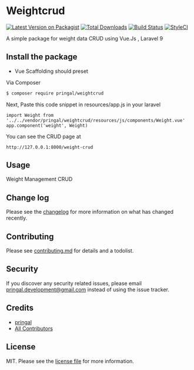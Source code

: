 # Weightcrud

[![Latest Version on Packagist][ico-version]][link-packagist]
[![Total Downloads][ico-downloads]][link-downloads]
[![Build Status][ico-travis]][link-travis]
[![StyleCI][ico-styleci]][link-styleci]

A simple package for weight data CRUD using Vue.Js , Laravel 9

## Install the package

- Vue Scaffolding should preset

Via Composer

``` bash
$ composer require pringal/weightcrud
```

Next, Paste this code snippet in resources/app.js in your laravel

```angular2html
import Weight from '../../vendor/pringal/weightcrud/resources/js/components/Weight.vue'
app.component('weight', Weight)
```

You can see the CRUD page at
```angular2html
http://127.0.0.1:8000/weight-crud
```
## Usage

Weight Management CRUD

## Change log

Please see the [changelog](changelog.md) for more information on what has changed recently.

## Contributing

Please see [contributing.md](contributing.md) for details and a todolist.

## Security

If you discover any security related issues, please email pringal.development@gmail.com instead of using the issue tracker.

## Credits

- [pringal][link-author]
- [All Contributors][link-contributors]

## License

MIT. Please see the [license file](LICENSE) for more information.

[ico-version]: https://img.shields.io/packagist/v/pringal/weightcrud.svg?style=flat-square
[ico-downloads]: https://img.shields.io/packagist/dt/pringal/weightcrud.svg?style=flat-square
[ico-travis]: https://img.shields.io/travis/pringal/weightcrud/master.svg?style=flat-square
[ico-styleci]: https://styleci.io/repos/12345678/shield

[link-packagist]: https://packagist.org/packages/pringal/weightcrud
[link-downloads]: https://packagist.org/packages/pringal/weightcrud
[link-travis]: https://travis-ci.org/pringal/weightcrud
[link-styleci]: https://styleci.io/repos/12345678
[link-author]: https://github.com/pringal
[link-contributors]: ../../contributors
